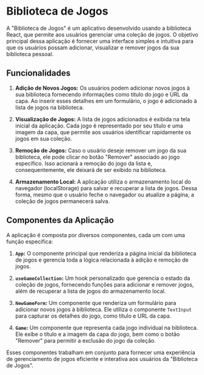 # Biblioteca de Jogos

A "Biblioteca de Jogos" é um aplicativo desenvolvido usando a biblioteca React, que permite aos usuários gerenciar uma coleção de jogos. O objetivo principal dessa aplicação é fornecer uma interface simples e intuitiva para que os usuários possam adicionar, visualizar e remover jogos da sua biblioteca pessoal.

## Funcionalidades

1. **Adição de Novos Jogos:** Os usuários podem adicionar novos jogos à sua biblioteca fornecendo informações como título do jogo e URL da capa. Ao inserir esses detalhes em um formulário, o jogo é adicionado à lista de jogos na biblioteca.

2. **Visualização de Jogos:** A lista de jogos adicionados é exibida na tela inicial da aplicação. Cada jogo é representado por seu título e uma imagem da capa, que permite aos usuários identificar rapidamente os jogos em sua coleção.

3. **Remoção de Jogos:** Caso o usuário deseje remover um jogo da sua biblioteca, ele pode clicar no botão "Remover" associado ao jogo específico. Isso acionará a remoção do jogo da lista e, consequentemente, ele deixará de ser exibido na biblioteca.

4. **Armazenamento Local:** A aplicação utiliza o armazenamento local do navegador (localStorage) para salvar e recuperar a lista de jogos. Dessa forma, mesmo que o usuário feche o navegador ou atualize a página, a coleção de jogos permanecerá salva.

## Componentes da Aplicação

A aplicação é composta por diversos componentes, cada um com uma função específica:

1. **`App`:** O componente principal que renderiza a página inicial da biblioteca de jogos e gerencia toda a lógica relacionada à adição e remoção de jogos.

2. **`useGameCollection`:** Um hook personalizado que gerencia o estado da coleção de jogos, fornecendo funções para adicionar e remover jogos, além de recuperar a lista de jogos do armazenamento local.

3. **`NewGameForm`:** Um componente que renderiza um formulário para adicionar novos jogos à biblioteca. Ele utiliza o componente `TextInput` para capturar os detalhes do jogo, como título e URL da capa.

4. **`Game`:** Um componente que representa cada jogo individual na biblioteca. Ele exibe o título e a imagem da capa do jogo, bem como o botão "Remover" para permitir a exclusão do jogo da coleção.

Esses componentes trabalham em conjunto para fornecer uma experiência de gerenciamento de jogos eficiente e interativa aos usuários da "Biblioteca de Jogos".

